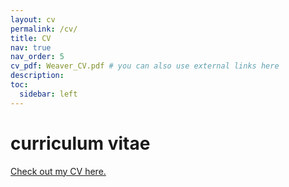 ```yaml
---
layout: cv
permalink: /cv/
title: CV
nav: true
nav_order: 5
cv_pdf: Weaver_CV.pdf # you can also use external links here
description: 
toc:
  sidebar: left
---
```

# curriculum vitae

<a href="/assets/pdf/Weaver_CV.pdf" target="_blank">Check out my CV here.</a>